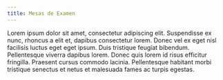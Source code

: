 ```yaml
---
title: Mesas de Examen
---
```

Lorem ipsum dolor sit amet, consectetur adipiscing elit. Suspendisse ex nunc, rhoncus a elit et, dapibus consectetur lorem. Donec vel ex eget nisl facilisis luctus eget eget ipsum. Duis tristique feugiat bibendum. Pellentesque viverra dapibus lorem. Donec quis lorem id risus efficitur fringilla. Praesent cursus commodo lacinia. Pellentesque habitant morbi tristique senectus et netus et malesuada fames ac turpis egestas. 
